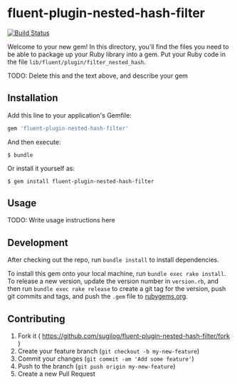 # fluent-plugin-nested-hash-filter

[![Build Status](https://travis-ci.org/sugilog/fluent-plugin-nested-hash-filter.png?branch=master)](https://travis-ci.org/sugilog/fluent-plugin-nested-hash-filter.svg)


Welcome to your new gem! In this directory, you'll find the files you need to be able to package up your Ruby library into a gem. Put your Ruby code in the file `lib/fluent/plugin/filter_nested_hash`.

TODO: Delete this and the text above, and describe your gem

## Installation

Add this line to your application's Gemfile:

```ruby
gem 'fluent-plugin-nested-hash-filter'
```

And then execute:

    $ bundle

Or install it yourself as:

    $ gem install fluent-plugin-nested-hash-filter

## Usage

TODO: Write usage instructions here

## Development

After checking out the repo, run `bundle install` to install dependencies.

To install this gem onto your local machine, run `bundle exec rake install`. To release a new version, update the version number in `version.rb`, and then run `bundle exec rake release` to create a git tag for the version, push git commits and tags, and push the `.gem` file to [rubygems.org](https://rubygems.org).

## Contributing

1. Fork it ( https://github.com/sugilog/fluent-plugin-nested-hash-filter/fork )
2. Create your feature branch (`git checkout -b my-new-feature`)
3. Commit your changes (`git commit -am 'Add some feature'`)
4. Push to the branch (`git push origin my-new-feature`)
5. Create a new Pull Request
